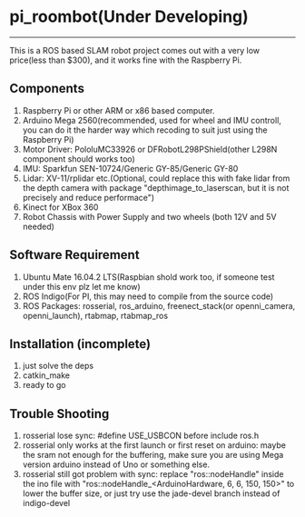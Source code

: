 # pi_roombot(Under Developing)
------
This is a ROS based SLAM robot project comes out with a very low price(less than $300), and it works fine with the Raspberry Pi.

## Components
1. Raspberry Pi or other ARM or x86 based computer.
2. Arduino Mega 2560(recommended, used for wheel and IMU controll, you can do it the harder way which recoding to suit just using the Raspberry Pi)
3. Motor Driver: PololuMC33926 or DFRobotL298PShield(other L298N component should works too) 
4. IMU: Sparkfun SEN-10724/Generic GY-85/Generic GY-80
5. Lidar: XV-11/rplidar etc.(Optional, could replace this with fake lidar from the depth camera with package "depthimage_to_laserscan, but it is not precisely and reduce performace")
6. Kinect for XBox 360
7. Robot Chassis with Power Supply and two wheels (both 12V and 5V needed)

## Software Requirement
1. Ubuntu Mate 16.04.2 LTS(Raspbian shold work too, if someone test under this env plz let me know)
2. ROS Indigo(For PI, this may need to compile from the source code)
3. ROS Packages: rosserial, ros_arduino, freenect_stack(or openni_camera, openni_launch), rtabmap, rtabmap_ros

## Installation (incomplete)
1. just solve the deps
2. catkin_make
3. ready to go

## Trouble Shooting
1. rosserial lose sync: #define USE_USBCON before include ros.h 
2. rosserial only works at the first launch or first reset on arduino: maybe the sram not enough for the buffering, make sure you are using Mega version arduino instead of Uno or something else.
3. rosserial still got problem with sync: replace "ros::nodeHandle" inside the ino file with "ros::nodeHandle_<ArduinoHardware, 6, 6, 150, 150>" to lower the buffer size, or just try use the jade-devel branch instead of indigo-devel

